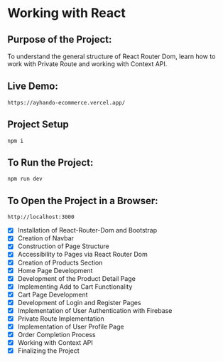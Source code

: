 # Working with React

## Purpose of the Project:

To understand the general structure of React Router Dom, learn how to work with Private Route and working with Context API.

## Live Demo:

```
https://ayhando-ecommerce.vercel.app/
```

## Project Setup

```
npm i
```

## To Run the Project:

```
npm run dev
```

## To Open the Project in a Browser:

```
http://localhost:3000
```

- [x] Installation of React-Router-Dom and Bootstrap
- [x] Creation of Navbar
- [x] Construction of Page Structure
- [x] Accessibility to Pages via React Router Dom
- [x] Creation of Products Section
- [x] Home Page Development
- [x] Development of the Product Detail Page
- [x] Implementing Add to Cart Functionality
- [x] Cart Page Development
- [x] Development of Login and Register Pages
- [x] Implementation of User Authentication with Firebase
- [x] Private Route Implementation
- [x] Implementation of User Profile Page
- [x] Order Completion Process
- [x] Working with Context API
- [x] Finalizing the Project
